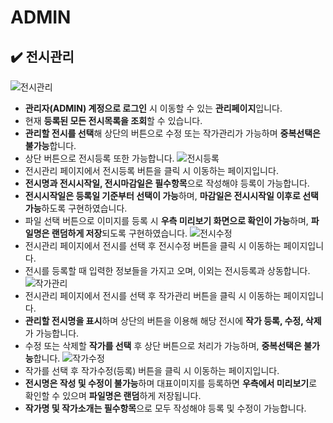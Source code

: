 # ADMIN
## :heavy_check_mark: 전시관리
![전시관리](https://user-images.githubusercontent.com/112814104/219383120-fa96528d-588b-4d98-982f-0627e873db54.jpg)
- **관리자(ADMIN) 계정으로 로그인** 시 이동할 수 있는 **관리페이지**입니다.
- 현재 **등록된 모든 전시목록을 조회**할 수 있습니다.
- **관리할 전시를 선택**해 상단의 버튼으로 수정 또는 작가관리가 가능하며 **중복선택은 불가능**합니다.
- 상단 버튼으로 전시등록 또한 가능합니다.
![전시등록](https://user-images.githubusercontent.com/112814104/219384305-017dc2ad-7339-42d5-b575-9242e4118baf.jpg)
- 전시관리 페이지에서 전시등록 버튼을 클릭 시 이동하는 페이지입니다.
- **전시명과 전시시작일, 전시마감일은 필수항목**으로 작성해야 등록이 가능합니다.
- **전시시작일은 등록일 기준부터 선택이 가능**하며, **마감일은 전시시작일 이후로 선택가능**하도록 구현하였습니다.
- 파일 선택 버튼으로 이미지를 등록 시 **우측 미리보기 화면으로 확인이 가능**하며, **파일명은 랜덤하게 저장**되도록 구현하였습니다.
![전시수정](https://user-images.githubusercontent.com/112814104/219384314-d78302df-b06a-45b6-b0f7-1e619df8f8a9.jpg)
- 전시관리 페이지에서 전시를 선택 후 전시수정 버튼을 클릭 시 이동하는 페이지입니다.
- 전시를 등록할 때 입력한 정보들을 가지고 오며, 이외는 전시등록과 상동합니다.
![작가관리](https://user-images.githubusercontent.com/112814104/219384318-d8a446ec-4734-48f8-9aa0-65b810f52889.jpg)
- 전시관리 페이지에서 전시를 선택 후 작가관리 버튼을 클릭 시 이동하는 페이지입니다.
- **관리할 전시명을 표시**하며 상단의 버튼을 이용해 해당 전시에 **작가 등록, 수정, 삭제**가 가능합니다.
- 수정 또는 삭제할 **작가를 선택** 후 상단 버튼으로 처리가 가능하며, **중복선택은 불가능**합니다. 
![작가수정](https://user-images.githubusercontent.com/112814104/219384320-2d0521fb-4851-4731-80fd-0031ce4d4b98.jpg)
- 작가를 선택 후 작가수정(등록) 버튼을 클릭 시 이동하는 페이지입니다.
- **전시명은 작성 및 수정이 불가능**하며 대표이미지를 등록하면 **우측에서 미리보기**로 확인할 수 있으며 **파일명은 랜덤**하게 저장됩니다.
- **작가명 및 작가소개는 필수항목**으로 모두 작성해야 등록 및 수정이 가능합니다. 

